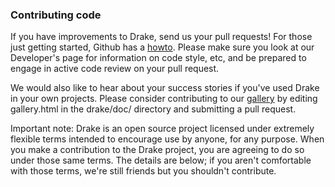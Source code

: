 
### Contributing code

If you have improvements to Drake, send us your pull requests! For those
just getting started, Github has a [howto](https://help.github.com/articles/using-pull-requests/).  Please make sure you look at our Developer's page for information on code style, etc, and be prepared to engage in active code review on your pull request.

We would also like to hear about your success stories if you've used Drake in your own projects.  Please consider contributing to our [gallery](http://drake002.csail.mit.edu/drake/gallery.html) by editing gallery.html in the drake/doc/ directory and submitting a pull request.

Important note: Drake is an open source project licensed under extremely flexible terms intended to encourage use by anyone, for any purpose. When you make a contribution to the Drake project, you are agreeing to do so under those same terms. The details are below; if you aren't comfortable with those terms, we're still friends but you shouldn't contribute.

